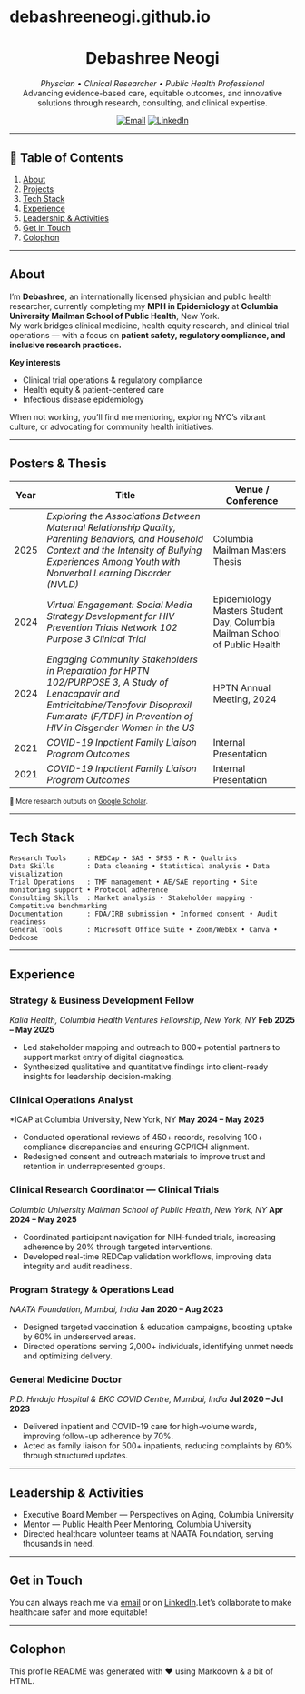 # debashreeneogi.github.io
<!-- ——— HEADER ——— -->

<h1 align="center">Debashree Neogi</h1>
<p align="center"><em>Physcian • Clinical Researcher • Public Health Professional</em><br>Advancing evidence-based care, equitable outcomes, and innovative solutions through research, consulting, and clinical expertise.</p>

<!-- Social / contact buttons -->

<p align="center">
  <a href="mailto:neogi52@gmail.com"><img src="https://img.shields.io/badge/Email-neogi52@gmail.com-informational?style=flat-square&logo=gmail" alt="Email"></a>
  <a href="https://www.linkedin.com/in/drdebashreeneogi/">
  <img src="https://img.shields.io/badge/LinkedIn-drdebashreeneogi-informational?style=flat-square&logo=linkedin" alt="LinkedIn">
</a>

---

## 📂 Table of Contents

1. [About](#about)
2. [Projects](#projects)
3. [Tech Stack](#tech-stack)
4. [Experience](#experience)
5. [Leadership & Activities](#leadership--activities)
6. [Get in Touch](#get-in-touch)
7. [Colophon](#colophon)

---

## About

I’m **Debashree**, an internationally licensed physician and public health researcher, currently completing my **MPH in Epidemiology** at **Columbia University Mailman School of Public Health**, New York.  
My work bridges clinical medicine, health equity research, and clinical trial operations — with a focus on **patient safety, regulatory compliance, and inclusive research practices.**

**Key interests**

* Clinical trial operations & regulatory compliance
* Health equity & patient-centered care
* Infectious disease epidemiology

When not working, you’ll find me mentoring, exploring NYC’s vibrant culture, or advocating for community health initiatives.

---

## Posters & Thesis

| Year | Title                                                                                                           | Venue / Conference |
| ---- | ----------------------------------------------------------------------------------------------------------------| ------------------- |
| 2025 | *Exploring the Associations Between Maternal Relationship Quality, Parenting Behaviors, and Household Context and the Intensity of Bullying Experiences Among Youth with Nonverbal Learning Disorder (NVLD)* | Columbia Mailman Masters Thesis |
| 2024 | *Virtual Engagement: Social Media Strategy Development for HIV Prevention Trials Network 102 Purpose 3 Clinical Trial* | Epidemiology Masters Student Day, Columbia Mailman School of Public Health |
| 2024 | *Engaging Community Stakeholders in Preparation for HPTN 102/PURPOSE 3, A Study of Lenacapavir and Emtricitabine/Tenofovir Disoproxil Fumarate (F/TDF) in Prevention of HIV in Cisgender Women in the US* | HPTN Annual Meeting, 2024 |
| 2021 | *COVID-19 Inpatient Family Liaison Program Outcomes*                    | Internal Presentation |
| 2021 | *COVID-19 Inpatient Family Liaison Program Outcomes*                    | Internal Presentation |

<sub>📒 More research outputs on <a href="https://scholar.google.com/citations?user=Xm7WY4QAAAAJ">Google Scholar</a>.</sub>

---

## Tech Stack

```text
Research Tools     : REDCap • SAS • SPSS • R • Qualtrics
Data Skills        : Data cleaning • Statistical analysis • Data visualization
Trial Operations   : TMF management • AE/SAE reporting • Site monitoring support • Protocol adherence
Consulting Skills  : Market analysis • Stakeholder mapping • Competitive benchmarking
Documentation      : FDA/IRB submission • Informed consent • Audit readiness
General Tools      : Microsoft Office Suite • Zoom/WebEx • Canva • Dedoose
```

---

## Experience

### Strategy & Business Development Fellow

*Kalia Health, Columbia Health Ventures Fellowship, New York, NY*
**Feb 2025 – May 2025**

* Led stakeholder mapping and outreach to 800+ potential partners to support market entry of digital diagnostics.
* Synthesized qualitative and quantitative findings into client-ready insights for leadership decision-making.

### Clinical Operations Analyst

*ICAP at Columbia University, New York, NY
**May 2024 – May 2025**

* Conducted operational reviews of 450+ records, resolving 100+ compliance discrepancies and ensuring GCP/ICH alignment.
* Redesigned consent and outreach materials to improve trust and retention in underrepresented groups.

### Clinical Research Coordinator — Clinical Trials

*Columbia University Mailman School of Public Health, New York, NY*
**Apr 2024 – May 2025**

* Coordinated participant navigation for NIH-funded trials, increasing adherence by 20% through targeted interventions.
* Developed real-time REDCap validation workflows, improving data integrity and audit readiness.

### Program Strategy & Operations Lead

*NAATA Foundation, Mumbai, India*
**Jan 2020 – Aug 2023**

* Designed targeted vaccination & education campaigns, boosting uptake by 60% in underserved areas.
* Directed operations serving 2,000+ individuals, identifying unmet needs and optimizing delivery.

### General Medicine Doctor

*P.D. Hinduja Hospital & BKC COVID Centre, Mumbai, India*
**Jul 2020 – Jul 2023**

* Delivered inpatient and COVID-19 care for high-volume wards, improving follow-up adherence by 70%.
* Acted as family liaison for 500+ inpatients, reducing complaints by 60% through structured updates.

---

## Leadership & Activities

* Executive Board Member — Perspectives on Aging, Columbia University
* Mentor — Public Health Peer Mentoring, Columbia University
* Directed healthcare volunteer teams at NAATA Foundation, serving thousands in need.

---

## Get in Touch

You can always reach me via [email](mailto:neogi52@gmail.com) or on [LinkedIn](https://www.linkedin.com/in/drdebashreeneogi/).Let’s collaborate to make healthcare safer and more equitable!

---

## Colophon

This profile README was generated with ❤️ using Markdown & a bit of HTML.
